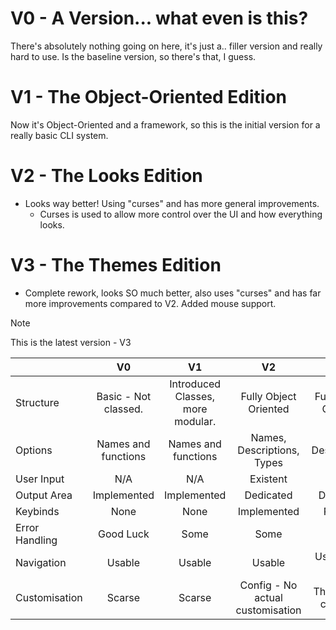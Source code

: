 # V0 - A Version... what even is this?
  There's absolutely nothing going on here, it's just a.. filler version and really hard to use.
  Is the baseline version, so there's that, I guess.

# V1 - The Object-Oriented Edition
  Now it's Object-Oriented and a framework, so this is the initial version for a really basic CLI system.

# V2 - The Looks Edition
  - Looks way better! Using "curses" and has more general improvements.
    - Curses is used to allow more control over the UI and how everything looks.

# V3 - The Themes Edition
  - Complete rework, looks SO much better, also uses "curses" and has far more improvements compared to V2. Added mouse support.

> [!NOTE]
> This is the latest version - V3

| |V0|V1|V2|V3|
|-|:-:|:-:|:-:|:-:|
|Structure|Basic - Not classed.|Introduced Classes, more modular.|Fully Object Oriented|Fully Object Oriented|
|Options|Names and functions|Names and functions|Names, Descriptions, Types|Names, Descriptions, Types|
|User Input|N/A|N/A|Existent|Exists|
|Output Area|Implemented|Implemented|Dedicated|Dedicated|
|Keybinds|None|None|Implemented|Planned|
|Error Handling|Good Luck|Some|Some|Plenty!|
|Navigation|Usable|Usable|Usable|Usable with Mouse|
|Customisation|Scarse|Scarse|Config - No actual customisation|Themes and colouring|

